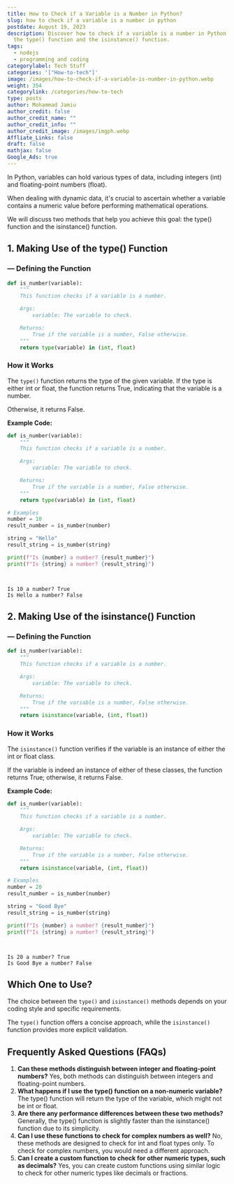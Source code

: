 ```yaml
---
title: How to Check if a Variable is a Number in Python?
slug: how to check if a variable is a number in python
postdate: August 19, 2023
description: Discover how to check if a variable is a number in Python. By using
  the type() function and the isinstance() function.
tags:
  - nodejs
  - programming and coding
categorylabel: Tech Stuff
categories: '["How-to-tech"]'
image: /images/how-to-check-if-a-variable-is-number-in-python.webp
weight: 354
categorylink: /categories/how-to-tech
type: posts
author: Mohammad Jamiu
author_credit: false
author_credit_name: ""
author_credit_info: ""
author_credit_image: /images/imgph.webp
Affliate_Links: false
draft: false
mathjax: false
Google_Ads: true
---
```

In Python, variables can hold various types of data, including integers (int) and floating-point numbers (float). 

When dealing with dynamic data, it's crucial to ascertain whether a variable contains a numeric value before performing mathematical operations. 

We will discuss two methods that help you achieve this goal: the type() function and the isinstance() function.

## **1. Making Use of the type() Function**

### **— Defining the Function**

```python
def is_number(variable):
    """
    This function checks if a variable is a number.

    Args:
        variable: The variable to check.

    Returns:
        True if the variable is a number, False otherwise.
    """
    return type(variable) in (int, float)
```

### **How it Works**

The `type()` function returns the type of the given variable. If the type is either int or float, the function returns True, indicating that the variable is a number. 

Otherwise, it returns False.

**Example Code:**

```python
def is_number(variable):
    """
    This function checks if a variable is a number.

    Args:
        variable: The variable to check.

    Returns:
        True if the variable is a number, False otherwise.
    """
    return type(variable) in (int, float)

# Examples
number = 10
result_number = is_number(number)

string = "Hello"
result_string = is_number(string)

print(f"Is {number} a number? {result_number}")
print(f"Is {string} a number? {result_string}")

```

```


Is 10 a number? True
Is Hello a number? False
```

## **2. Making Use of the isinstance() Function**

### **— Defining the Function**

```python
def is_number(variable):
    """
    This function checks if a variable is a number.

    Args:
        variable: The variable to check.

    Returns:
        True if the variable is a number, False otherwise.
    """
    return isinstance(variable, (int, float))
```

### **How it Works**

The `isinstance()` function verifies if the variable is an instance of either the int or float class. 

If the variable is indeed an instance of either of these classes, the function returns True; otherwise, it returns False.

**Example Code:**

```python
def is_number(variable):
    """
    This function checks if a variable is a number.

    Args:
        variable: The variable to check.

    Returns:
        True if the variable is a number, False otherwise.
    """
    return isinstance(variable, (int, float))

# Examples
number = 20
result_number = is_number(number)

string = "Good Bye"
result_string = is_number(string)

print(f"Is {number} a number? {result_number}")
print(f"Is {string} a number? {result_string}")

```

```


Is 20 a number? True
Is Good Bye a number? False
```

## **Which One to Use?**

The choice between the `type()` and `isinstance()` methods depends on your coding style and specific requirements. 

The `type()` function offers a concise approach, while the `isinstance()` function provides more explicit validation.



## **Frequently Asked Questions (FAQs)**

1. **Can these methods distinguish between integer and floating-point numbers?**
   Yes, both methods can distinguish between integers and floating-point numbers.
2. **What happens if I use the type() function on a non-numeric variable?**
   The type() function will return the type of the variable, which might not be int or float.
3. **Are there any performance differences between these two methods?**
   Generally, the type() function is slightly faster than the isinstance() function due to its simplicity.
4. **Can I use these functions to check for complex numbers as well?**
   No, these methods are designed to check for int and float types only. To check for complex numbers, you would need a different approach.
5. **Can I create a custom function to check for other numeric types, such as decimals?**
   Yes, you can create custom functions using similar logic to check for other numeric types like decimals or fractions.